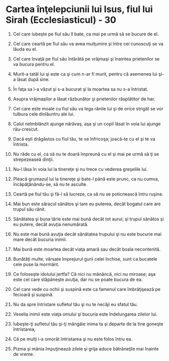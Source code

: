 # Cartea &#238;n&#355;elepciunii lui Isus, fiul lui Sirah (Ecclesiasticul) - 30

1. Cel care iubeşte pe fiul său îl bate, ca mai pe urmă să se bucure de el. 

2. Cel care ceartă pe fiul său va avea mulţumire şi între cei cunoscuţi se va lăuda eu el. 

3. Cel care învaţă pe fiul său întărâtă pe vrăjmaşi şi înaintea prietenilor se va bucura pentru el. 

4. Murit-a tatăl lui şi este ca şi cum n-ar fi murit, pentru că asemenea lui şi-a lăsat după sine. 

5. În faţa sa l-a văzut şi s-a bucurat şi la moartea sa nu s-a întristat. 

6. Asupra vrăjmaşilor a lăsat răzbunător şi prietenilor răsplătitor de har. 

7. Cel care este moale cu fiul său va lega rănile lui şi de orice strigăt se vor tulbura cele dinlăuntru ale lui. 

8. Calul neîmblânzit ajunge nărăvaş, aşa şi un copil lăsat în voia lui ajunge rău-crescut. 

9. Dacă eşti drăgăstos cu fiul tău, te va înfricoşa; joacă-te cu el şi te va întrista. 

10. Nu râde cu el, ca să nu te doară împreună cu el şi mai pe urmă să ţi se strepezeaseă dinţii. 

11. Nu-l lăsa în voia lui la tinereţe şi nu trece cu vederea greşelile lui. 

12. Pleacă grumazul lui la tinereţe şi bate-l până este prunc, ca nu cumva, încăpăţânându-se, să nu te asculte. 

13. Ceartă pe fiul tău şi fă-l să lucreze, ca să nu se poticnească întru ruşine. 

14. Mai bun este săracul sănătos şi tare eu puterea, decât bogatul care are trupul său rănit. 

15. Sănătatea şi buna tărie este mai bună decât tot aurul, şi trupul sănătos şi eu putere, decât avuţia nenumărată. 

16. Nu este mai bună avuţia decât sănătatea trupului şi nu este bucurie mai mare decât bucuria inimii. 

17. Mai bună este moartea decât viaţa amară sau decât boala necontenită. 

18. Bunătăţi multe, vărsate împrejurul gurii celei închise, sunt ca bucatele cele puse la mormânt. 

19. Ce foloseşte idolului jertfa? Că nici nu mănâncă, nici nu miroase; aşa este cel care stăpâneşte avuţia, dar nu se poate bucura de ea. 

20. Cel care vede cu ochii şi suspină este ca famenul care îmbrăţişează pe fecioară şi suspină. 

21. Nu da spre întristare sufletul tău şi nu te necăji eu sfatul tău. 

22. Veselia inimii este viaţa omului şi bucuria este îndelungarea zilelor lui. 

23. Iubeşte-ţi sufletul tău şi-ţi mângâie inima ta şi departe de la tine goneşte întristarea, 

24. Că pe mulţi i-a omorât întristarea şi nu este folos întru ea. 

25. Pizma şi mânia împuţinează zilele şi grija aduce bătrâneţile mai înainte de vreme. 

